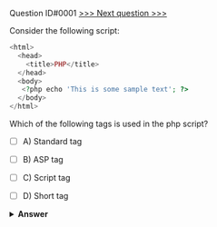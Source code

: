Question ID#0001 [>>> Next question >>>](0002.md) 

Consider the following script:

```php
<html>
  <head>
    <title>PHP</title>
  </head>
  <body>
   <?php echo 'This is some sample text'; ?>
  </body>
</html>
```
Which of the following tags is used in the php script?

- [ ] A) Standard tag
- [ ] B) ASP tag
- [ ] C) Script tag
- [ ] D) Short tag


<details><summary><b>Answer</b></summary>
<p>
  
- [x] Standard tag
- [ ] ASP tag
- [ ] Script tag
- [ ] Short tag

Answer: C

</p>
</details>
